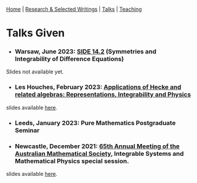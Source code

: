 [Home](https://benjimorris.github.io/)  |  [Research & Selected Writings](https://benjimorris.github.io/research.html)  |  [Talks](https://benjimorris.github.io/talks.html)  |  [Teaching](https://benjimorris.github.io/teaching.html)

# Talks Given

- ### Warsaw, June 2023: [SIDE 14.2](http://indico.fuw.edu.pl/conferenceDisplay.py?ovw=True&confId=67) (Symmetries and Integrability of Difference Equations)
Slides not available yet.
- ### Les Houches, February 2023: [Applications of Hecke and related algebras: Representations, Integrability and Physics](https://indico.math.cnrs.fr/event/6037/)
slides available [here](\documents\Les_Houches_Talk.pdf).
- ### Leeds, January 2023: Pure Mathematics Postgraduate Seminar
- ### Newcastle, December 2021: [65th Annual Meeting of the Australian Mathematical Society](https://carmamaths.org/meetings/austms2021/#page=about), Integrable Systems and Mathematical Physics special session.
slides available [here](\documents\Les_Houches_Talk.pdf).
